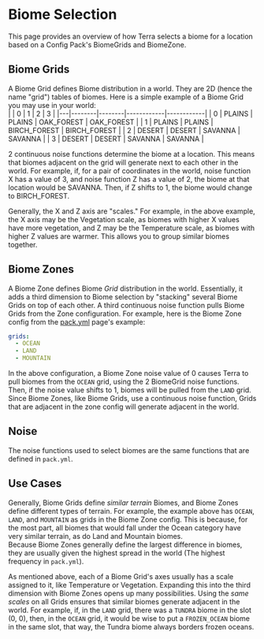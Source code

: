 # Biome Selection

This page provides an overview of how Terra selects a biome for a location based on a Config Pack's BiomeGrids and
BiomeZone.

## Biome Grids

A Biome Grid defines Biome distribution in a world. They are 2D (hence the name "grid") tables of biomes. Here is a
simple example of a Biome Grid you may use in your world:  
| | 0 | 1 | 2 | 3 |
|---|--------|--------|------------|------------|
| 0 | PLAINS | PLAINS | OAK_FOREST | OAK_FOREST |
| 1 | PLAINS | PLAINS | BIRCH_FOREST | BIRCH_FOREST |
| 2 | DESERT | DESERT | SAVANNA | SAVANNA |
| 3 | DESERT | DESERT | SAVANNA | SAVANNA |

2 continuous noise functions determine the biome at a location. This means that biomes adjacent on the grid
will generate next to each other in the world. For example, if, for a pair of coordinates in the world, noise function X
has a value of 3, and noise function Z has a value of 2, the biome at that location would be SAVANNA. Then, if Z shifts
to 1, the biome would change to BIRCH_FOREST.

Generally, the X and Z axis are "scales." For example, in the above example, the X axis may be the Vegetation
scale, as biomes with higher X values have more vegetation, and Z may be the Temperature scale, as biomes with higher Z
values are warmer. This allows you to group similar biomes together.

## Biome Zones

A Biome Zone defines Biome _Grid_ distribution in the world. Essentially, it adds a third dimension to Biome selection
by "stacking" several Biome Grids on top of each other. A third continuous noise function pulls Biome Grids from the
Zone configuration. For example, here is the Biome Zone config from the [pack.yml](./pack.yml-Options) page's example:

```yaml
grids:
  - OCEAN
  - LAND
  - MOUNTAIN
```

In the above configuration, a Biome Zone noise value of 0 causes Terra to pull biomes from the `OCEAN` grid, using the
2 BiomeGrid noise functions. Then, if the noise value shifts to 1, biomes will be pulled from the `LAND` grid.  
Since Biome Zones, like Biome Grids, use a continuous noise function, Grids that are adjacent in the zone config will
generate adjacent in the world.

## Noise

The noise functions used to select biomes are the same functions that are defined in `pack.yml`.

## Use Cases

Generally, Biome Grids define _similar terrain_ Biomes, and Biome Zones define different types of terrain.
For example, the example above has `OCEAN`, `LAND`, and `MOUNTAIN` as grids in the Biome Zone config. This is because,
for the most part, all biomes that would fall under the Ocean category have very similar terrain, as do Land and
Mountain biomes.  
Because Biome Zones generally define the largest difference in biomes, they are usually given the highest spread in the
world (The highest frequency in `pack.yml`).

As mentioned above, each of a Biome Grid's axes usually has a scale assigned to it, like Temperature or Vegetation.
Expanding this into the third dimension with Biome Zones opens up many possibilities. Using the _same scales_ on all
Grids ensures that similar biomes generate adjacent in the world. For example, if, in the `LAND` grid, there was a
`TUNDRA` biome in the slot (0, 0), then, in the `OCEAN` grid, it would be wise to put a `FROZEN_OCEAN` biome in the same
slot, that way, the Tundra biome always borders frozen oceans.
